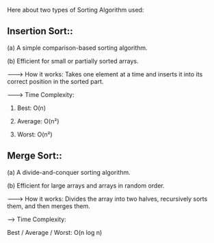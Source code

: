 Here about two types of Sorting Algorithm used: 
## Insertion Sort::

(a) A simple comparison-based sorting algorithm.

(b) Efficient for small or partially sorted arrays.

---> How it works: Takes one element at a time and inserts it into its correct position in the sorted part.

---> Time Complexity:

1) Best: O(n)

2) Average: O(n²)

3) Worst: O(n²)

## Merge Sort::

(a) A divide-and-conquer sorting algorithm.

(b) Efficient for large arrays and arrays in random order.

---> How it works: Divides the array into two halves, recursively sorts them, and then merges them.

--> Time Complexity:

Best / Average / Worst: O(n log n)
